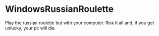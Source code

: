 # WindowsRussianRoulette
Play the russian roulette but with your computer. Risk it all and, if you get unlucky, your pc will die.
